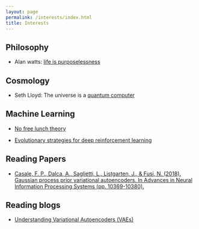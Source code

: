 ```yaml
---
layout: page
permalink: /interests/index.html
title: Interests
---
```


## Philosophy
- Alan watts: [life is purposelessness](https://www.youtube.com/watch?v=21RwqnB8GrE)

## Cosmology
- Seth Lloyd: The universe is a [quantum computer](https://www.youtube.com/watch?v=Qu6Mh2pX9OI)

## Machine Learning
- [No free lunch theory](https://link.springer.com/chapter/10.1007/978-1-4471-0123-9_3)

- [Evolutionary strategies for deep reinforcement learning](https://openai.com/blog/evolution-strategies/)

## Reading Papers

- [Casale, F. P., Dalca, A., Saglietti, L., Listgarten, J., & Fusi, N. (2018). Gaussian process prior variational autoencoders. In Advances in Neural Information Processing Systems (pp. 10369-10380).](https://papers.nips.cc/paper/8238-gaussian-process-prior-variational-autoencoders.pdf)

## Reading blogs

- [Understanding Variational Autoencoders (VAEs)](https://towardsdatascience.com/understanding-variational-autoencoders-vaes-f70510919f73)
  





